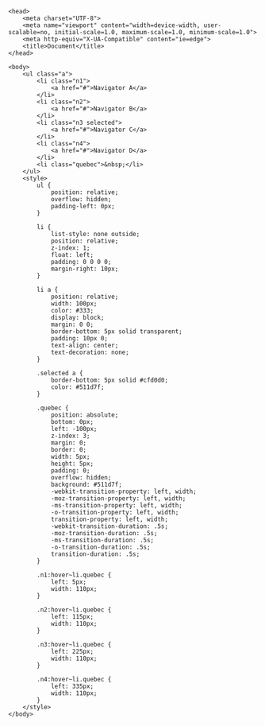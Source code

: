 <!doctype html>
<html>

	<head>
		<meta charset="UTF-8">
		<meta name="viewport" content="width=device-width, user-scalable=no, initial-scale=1.0, maximum-scale=1.0, minimum-scale=1.0">
		<meta http-equiv="X-UA-Compatible" content="ie=edge">
		<title>Document</title>
	</head>

	<body>
		<ul class="a">
			<li class="n1">
				<a href="#">Navigator A</a>
			</li>
			<li class="n2">
				<a href="#">Navigator B</a>
			</li>
			<li class="n3 selected">
				<a href="#">Navigator C</a>
			</li>
			<li class="n4">
				<a href="#">Navigator D</a>
			</li>
			<li class="quebec">&nbsp;</li>
		</ul>
		<style>
			ul {
				position: relative;
				overflow: hidden;
				padding-left: 0px;
			}
			
			li {
				list-style: none outside;
				position: relative;
				z-index: 1;
				float: left;
				padding: 0 0 0 0;
				margin-right: 10px;
			}
			
			li a {
				position: relative;
				width: 100px;
				color: #333;
				display: block;
				margin: 0 0;
				border-bottom: 5px solid transparent;
				padding: 10px 0;
				text-align: center;
				text-decoration: none;
			}
			
			.selected a {
				border-bottom: 5px solid #cfd0d0;
				color: #511d7f;
			}
			
			.quebec {
				position: absolute;
				bottom: 0px;
				left: -100px;
				z-index: 3;
				margin: 0;
				border: 0;
				width: 5px;
				height: 5px;
				padding: 0;
				overflow: hidden;
				background: #511d7f;
				-webkit-transition-property: left, width;
				-moz-transition-property: left, width;
				-ms-transition-property: left, width;
				-o-transition-property: left, width;
				transition-property: left, width;
				-webkit-transition-duration: .5s;
				-moz-transition-duration: .5s;
				-ms-transition-duration: .5s;
				-o-transition-duration: .5s;
				transition-duration: .5s;
			}
			
			.n1:hover~li.quebec {
				left: 5px;
				width: 110px;
			}
			
			.n2:hover~li.quebec {
				left: 115px;
				width: 110px;
			}
			
			.n3:hover~li.quebec {
				left: 225px;
				width: 110px;
			}
			
			.n4:hover~li.quebec {
				left: 335px;
				width: 110px;
			}
		</style>
	</body>

</html>